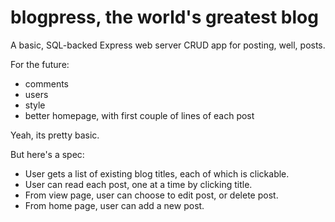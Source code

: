 # blogpress, the world's greatest blog

A basic, SQL-backed Express web server CRUD app for posting, well, posts.

For the future:
 - comments
 - users
 - style
 - better homepage, with first couple of lines of each post

Yeah, its pretty basic.


But here's a spec:

 - User gets a list of existing blog titles, each of which is clickable.
 - User can read each post, one at a time by clicking title.
 - From view page, user can choose to edit post, or delete post.
 - From home page, user can add a new post.
 